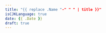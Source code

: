 ```yaml
---
title: "{{ replace .Name "-" " " | title }}"
isCJKLanguage: true
date: {{ .Date }}
draft: true
---
```


